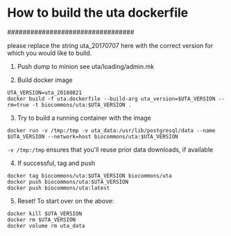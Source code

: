 # How to build the uta dockerfile
#################################

please replace the string uta_20170707 here with the correct version for which you would like to build.


1. Push dump to minion
see uta/loading/admin.mk


2. Build docker image
```
UTA_VERSION=uta_20180821
docker build -f uta.dockerfile --build-arg uta_version=$UTA_VERSION --rm=true -t biocommons/uta:$UTA_VERSION .
```


3. Try to build a running container with the image
```
docker run -v /tmp:/tmp -v uta_data:/usr/lib/postgresql/data --name $UTA_VERSION --network=host biocommons/uta:$UTA_VERSION
```

`-v /tmp:/tmp` ensures that you'll reuse prior data downloads, if available


4. If successful, tag and push
```
docker tag biocommons/uta:$UTA_VERSION biocommons/uta
docker push biocommons/uta:$UTA_VERSION
docker push biocommons/uta:latest
```



5. Reset!
To start over on the above:

```
docker kill $UTA_VERSION
docker rm $UTA_VERSION
docker volume rm uta_data
```
